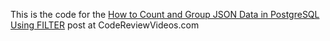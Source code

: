 This is the code for the [How to Count and Group JSON Data in PostgreSQL Using FILTER](https://codereviewvideos.com/how-to-count-and-group-json-data-in-postgresql-using-filter/) post at CodeReviewVideos.com

